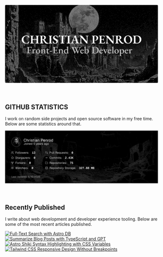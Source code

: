 
<picture>
  <source media="(prefers-color-scheme: dark)" srcset="assets/banner.dark.png?v=4c20d971-69f8-4005-8669-34fa800e4412" width="843px" />
  <source media="(prefers-color-scheme: light)" srcset="assets/banner.light.png?v=4c20d971-69f8-4005-8669-34fa800e4412" width="843px" />
  <img src="assets/banner.dark.png?v=4c20d971-69f8-4005-8669-34fa800e4412" alt="Banner" width="843px" />
</picture>
<br />
<br />
<br />
<h2>GITHUB STATISTICS</h2>
<p>I work on random side projects and open source software in my free time. Below are some statistics around that.</p>
<picture>
  <source media="(prefers-color-scheme: dark)" srcset="assets/statistics.dark.png?v=4c20d971-69f8-4005-8669-34fa800e4412" width="843px" />
  <source media="(prefers-color-scheme: light)" srcset="assets/statistics.light.png?v=4c20d971-69f8-4005-8669-34fa800e4412" width="843px" />
  <img src="assets/statistics.dark.png?v=4c20d971-69f8-4005-8669-34fa800e4412" alt="Github Statistics" width="843px" />
</picture>
<br />
<br />
<br />
<h2>Recently Published</h2>
<p>I write about web development and developer experience tooling. Below are some of the most recent articles published.</p>
<a href="https://christianpenrod.com/blog/full-text-search-with-astro-db"><img src="https://christianpenrod.com/blog/full-text-search-with-astro-db.png?v=4c20d971-69f8-4005-8669-34fa800e4412" alt="Full-Text Search with Astro DB" width="421px" /></a>
<a href="https://christianpenrod.com/blog/summarize-blog-posts-with-typescript-and-gpt"><img src="https://christianpenrod.com/blog/summarize-blog-posts-with-typescript-and-gpt.png?v=4c20d971-69f8-4005-8669-34fa800e4412" alt="Summarize Blog Posts with TypeScript and GPT" width="421px" /></a>
<a href="https://christianpenrod.com/blog/astro-shiki-syntax-highlighting-with-css-variables"><img src="https://christianpenrod.com/blog/astro-shiki-syntax-highlighting-with-css-variables.png?v=4c20d971-69f8-4005-8669-34fa800e4412" alt="Astro Shiki Syntax Highlighting with CSS Variables" width="421px" /></a>
<a href="https://christianpenrod.com/blog/tailwindcss-responsive-design-without-breakpoints"><img src="https://christianpenrod.com/blog/tailwindcss-responsive-design-without-breakpoints.png?v=4c20d971-69f8-4005-8669-34fa800e4412" alt="Tailwind CSS Responsive Design Without Breakpoints" width="421px" /></a>

